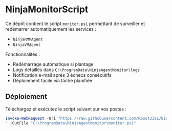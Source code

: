 # NinjaMonitorScript

Ce dépôt contient le script `monitor.ps1` permettant de surveiller et redémarrer automatiquement les services :

- `NinjaRMMAgent`
- `NinjaVMAgent`

Fonctionnalités :
- Redémarrage automatique si plantage
- Logs détaillés dans `C:\ProgramData\NinjaAgentMonitor\logs`
- Notification e-mail après 3 échecs consécutifs
- Déploiement facile via tâche planifiée

## Déploiement

Téléchargez et exécutez le script suivant sur vos postes :

```powershell
Invoke-WebRequest -Uri "https://raw.githubusercontent.com/Rooot3301/NinjaMonitorScript/main/monitor.ps1
" -OutFile "C:\ProgramData\NinjaAgentMonitor\monitor.ps1"

